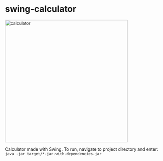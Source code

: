 # swing-calculator
<img width="400" alt="calculator" src="https://github.com/rad-was/swing-calculator/assets/108371018/f6daf58c-7b1d-4491-b4f7-ec106d3dfb92">


Calculator made with Swing. To run, navigate to project directory and enter: `java -jar target/*-jar-with-dependencies.jar`
